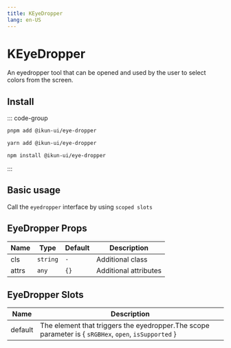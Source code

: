 ```yaml
---
title: KEyeDropper
lang: en-US
---
```


# KEyeDropper

An eyedropper tool that can be opened and used by the user to select colors from the screen.

## Install

::: code-group

```bash [pnpm]
pnpm add @ikun-ui/eye-dropper
```

```bash [yarn]
yarn add @ikun-ui/eye-dropper
```

```bash [npm]
npm install @ikun-ui/eye-dropper
```

:::

## Basic usage

Call the `eyedropper` interface by using `scoped slots`

<demo src="../../../../example/eye-dropper/basic.svelte" github="https://github.com/ikun-svelte/ikun-ui/tree/main/components/EyeDropper"></demo>


## EyeDropper Props

| Name      | Type                 | Default | Description                                   |
| --------- | -------------------- | ------- | --------------------------------------------- |
| cls       | `string`             | `-`     | Additional class                              |
| attrs     | `any`                | `{}`    | Additional attributes                         |

## EyeDropper Slots

| Name    | Description                                                                         |
| ------- |-------------------------------------------------------------------------------------|
| default | The element that triggers the eyedropper.The scope parameter is { `sRGBHex`, `open`, `isSupported` } |
